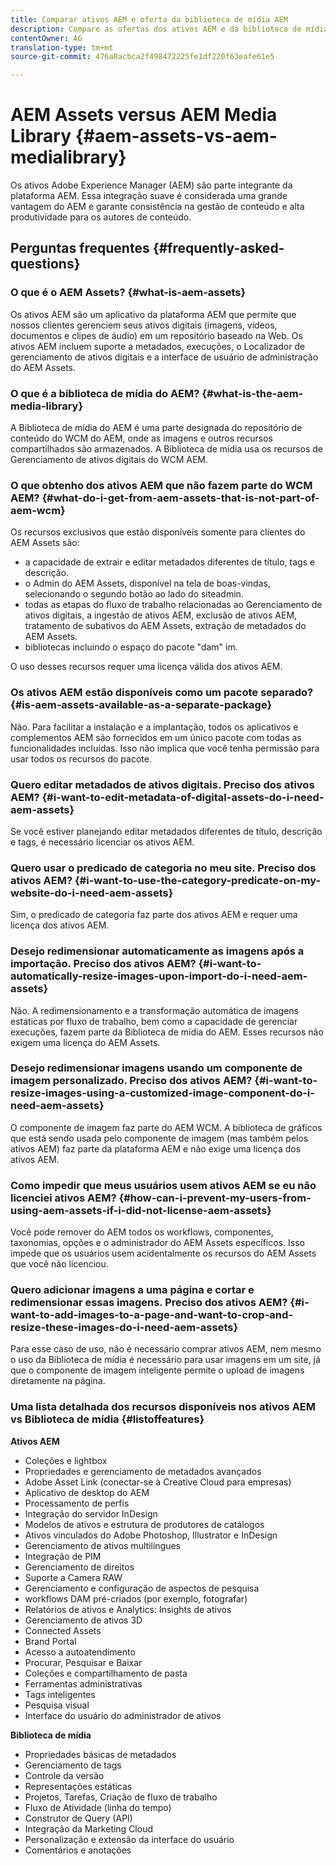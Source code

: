 ```yaml
---
title: Comparar ativos AEM e oferta da biblioteca de mídia AEM
description: Compare as ofertas dos ativos AEM e da biblioteca de mídia do AEM e conheça as diferenças.
contentOwner: AG
translation-type: tm+mt
source-git-commit: 476a8acbca2f498472225fe1df220f63eafe61e5

---
```



# AEM Assets versus AEM Media Library {#aem-assets-vs-aem-medialibrary}

Os ativos Adobe Experience Manager (AEM) são parte integrante da plataforma AEM. Essa integração suave é considerada uma grande vantagem do AEM e garante consistência na gestão de conteúdo e alta produtividade para os autores de conteúdo.

## Perguntas frequentes {#frequently-asked-questions}

### O que é o AEM Assets? {#what-is-aem-assets}

Os ativos AEM são um aplicativo da plataforma AEM que permite que nossos clientes gerenciem seus ativos digitais (imagens, vídeos, documentos e clipes de áudio) em um repositório baseado na Web. Os ativos AEM incluem suporte a metadados, execuções, o Localizador de gerenciamento de ativos digitais e a interface de usuário de administração do AEM Assets.

### O que é a biblioteca de mídia do AEM? {#what-is-the-aem-media-library}

A Biblioteca de mídia do AEM é uma parte designada do repositório de conteúdo do WCM do AEM, onde as imagens e outros recursos compartilhados são armazenados. A Biblioteca de mídia usa os recursos de Gerenciamento de ativos digitais do WCM AEM.

### O que obtenho dos ativos AEM que não fazem parte do WCM AEM? {#what-do-i-get-from-aem-assets-that-is-not-part-of-aem-wcm}

Os recursos exclusivos que estão disponíveis somente para clientes do AEM Assets são:

* a capacidade de extrair e editar metadados diferentes de título, tags e descrição.
* o Admin do AEM Assets, disponível na tela de boas-vindas, selecionando o segundo botão ao lado do siteadmin.
* todas as etapas do fluxo de trabalho relacionadas ao Gerenciamento de ativos digitais, a ingestão de ativos AEM, exclusão de ativos AEM, tratamento de subativos do AEM Assets, extração de metadados do AEM Assets.
* bibliotecas incluindo o espaço do pacote &quot;dam&quot; im.

O uso desses recursos requer uma licença válida dos ativos AEM.

### Os ativos AEM estão disponíveis como um pacote separado? {#is-aem-assets-available-as-a-separate-package}

Não. Para facilitar a instalação e a implantação, todos os aplicativos e complementos AEM são fornecidos em um único pacote com todas as funcionalidades incluídas. Isso não implica que você tenha permissão para usar todos os recursos do pacote.

### Quero editar metadados de ativos digitais. Preciso dos ativos AEM? {#i-want-to-edit-metadata-of-digital-assets-do-i-need-aem-assets}

Se você estiver planejando editar metadados diferentes de título, descrição e tags, é necessário licenciar os ativos AEM.

### Quero usar o predicado de categoria no meu site. Preciso dos ativos AEM? {#i-want-to-use-the-category-predicate-on-my-website-do-i-need-aem-assets}

Sim, o predicado de categoria faz parte dos ativos AEM e requer uma licença dos ativos AEM.

### Desejo redimensionar automaticamente as imagens após a importação. Preciso dos ativos AEM? {#i-want-to-automatically-resize-images-upon-import-do-i-need-aem-assets}

Não. A redimensionamento e a transformação automática de imagens estáticas por fluxo de trabalho, bem como a capacidade de gerenciar execuções, fazem parte da Biblioteca de mídia do AEM. Esses recursos não exigem uma licença do AEM Assets.

### Desejo redimensionar imagens usando um componente de imagem personalizado. Preciso dos ativos AEM? {#i-want-to-resize-images-using-a-customized-image-component-do-i-need-aem-assets}

O componente de imagem faz parte do AEM WCM. A biblioteca de gráficos que está sendo usada pelo componente de imagem (mas também pelos ativos AEM) faz parte da plataforma AEM e não exige uma licença dos ativos AEM.

### Como impedir que meus usuários usem ativos AEM se eu não licenciei ativos AEM? {#how-can-i-prevent-my-users-from-using-aem-assets-if-i-did-not-license-aem-assets}

Você pode remover do AEM todos os workflows, componentes, taxonomias, opções e o administrador do AEM Assets específicos. Isso impede que os usuários usem acidentalmente os recursos do AEM Assets que você não licenciou.

### Quero adicionar imagens a uma página e cortar e redimensionar essas imagens. Preciso dos ativos AEM? {#i-want-to-add-images-to-a-page-and-want-to-crop-and-resize-these-images-do-i-need-aem-assets}

Para esse caso de uso, não é necessário comprar ativos AEM, nem mesmo o uso da Biblioteca de mídia é necessário para usar imagens em um site, já que o componente de imagem inteligente permite o upload de imagens diretamente na página.

### Uma lista detalhada dos recursos disponíveis nos ativos AEM vs Biblioteca de mídia {#listoffeatures}

**Ativos AEM**

* Coleções e lightbox
* Propriedades e gerenciamento de metadados avançados
* Adobe Asset Link (conectar-se à Creative Cloud para empresas)
* Aplicativo de desktop do AEM
* Processamento de perfis
* Integração do servidor InDesign
* Modelos de ativos e estrutura de produtores de catálogos
* Ativos vinculados do Adobe Photoshop, Illustrator e InDesign
* Gerenciamento de ativos multilíngues
* Integração de PIM
* Gerenciamento de direitos
* Suporte a Camera RAW
* Gerenciamento e configuração de aspectos de pesquisa
* workflows DAM pré-criados (por exemplo, fotografar)
* Relatórios de ativos e Analytics: Insights de ativos
* Gerenciamento de ativos 3D
* Connected Assets
* Brand Portal
* Acesso a autoatendimento
* Procurar, Pesquisar e Baixar
* Coleções e compartilhamento de pasta
* Ferramentas administrativas
* Tags inteligentes
* Pesquisa visual
* Interface do usuário do administrador de ativos

**Biblioteca de mídia**

* Propriedades básicas de metadados
* Gerenciamento de tags
* Controle da versão
* Representações estáticas
* Projetos, Tarefas, Criação de fluxo de trabalho
* Fluxo de Atividade (linha do tempo)
* Construtor de Query (API)
* Integração da Marketing Cloud
* Personalização e extensão da interface do usuário
* Comentários e anotações
